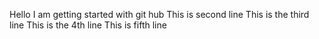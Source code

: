 Hello I am getting started with git hub
This is second line 
This is the third line 
This is the 4th line 
This is fifth line 
